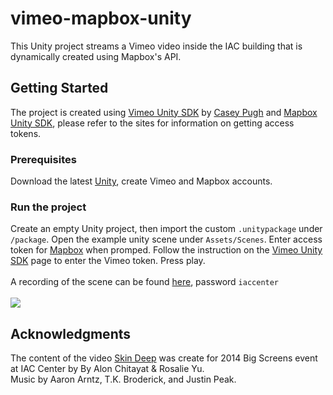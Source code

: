 # vimeo-mapbox-unity
This Unity project streams a Vimeo video inside the IAC building that is dynamically created using Mapbox's API.
## Getting Started
The project is created using [Vimeo Unity SDK](https://github.com/vimeo/vimeo-unity-sdk) by [Casey Pugh](https://github.com/caseypugh) and [Mapbox Unity SDK](https://www.mapbox.com/unity/), please refer to the sites for information on getting access tokens. 
### Prerequisites
Download the latest [Unity](https://unity3d.com/), create Vimeo and Mapbox accounts.
### Run the project
Create an empty Unity project, then import the custom `.unitypackage` under `/package`. Open the example unity scene under `Assets/Scenes`. Enter access token for [Mapbox](https://www.mapbox.com/unity/) when promped. Follow the instruction on the [Vimeo Unity SDK](https://github.com/vimeo/vimeo-unity-sdk) page to enter the Vimeo token. Press play.
<br>
<br>A recording of the scene can be found [here](https://vimeo.com/256332666), password `iaccenter`
<br>
<br><img src="https://github.com/rosalieyu/vimeo-mapbox-unity/blob/master/Images/v2.gif" />
## Acknowledgments
The content of the video [Skin Deep](https://vimeo.com/256247770) was create for 2014 Big Screens event at IAC Center by By Alon Chitayat & Rosalie Yu.
<br>Music by Aaron Arntz, T.K. Broderick, and Justin Peak.
